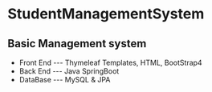 # StudentManagementSystem

## Basic Management system
- Front End --- Thymeleaf Templates, HTML, BootStrap4
- Back End  --- Java SpringBoot
- DataBase  --- MySQL & JPA
